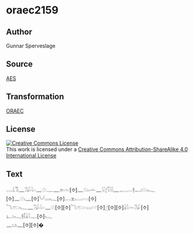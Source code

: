 # oraec2159

## Author

Gunnar Sperveslage

## Source

[AES](https://github.com/simondschweitzer/aes)

## Transformation

[ORAEC](https://oraec.github.io/)

## License

<a rel="license" href="http://creativecommons.org/licenses/by-sa/4.0/"><img alt="Creative Commons License" style="border-width:0" src="https://i.creativecommons.org/l/by-sa/4.0/88x31.png" /></a><br />This work is licensed under a <a rel="license" href="http://creativecommons.org/licenses/by-sa/4.0/">Creative Commons Attribution-ShareAlike 4.0 International License</a>

## Text

𓂋𓏙𓀢𓈖𓅮𓇋𓏏𓈖𓇳𓊃𓈖𓂉𓏛[⯑]𓈖𓇳𓏤𓌡𓈖𓇋𓋔𓎿𓇋𓇋𓈖𓉻𓐛𓊢𓂝𓇳𓏤𓆑<br>
[⯑]𓈖𓇳𓏤𓈖[⯑]𓄋𓏥𓆑[⯑]𓂋𓁷𓏤𓂋𓇯[⯑]<br>
𓆓𓂧𓆑𓈖𓅮𓇋𓏏𓈖𓇳[⯑][⯑]𓆓𓂧𓏏𓏥𓎟[⯑]𓊨[⯑][⯑]𓏇𓇋𓏛𓅮[⯑]<br>
𓂞𓆑𓊢𓄤𓏇𓇋𓊃[⯑]𓆑<br>
𓈖𓂓𓏤𓈖[⯑][⯑]�<br>
